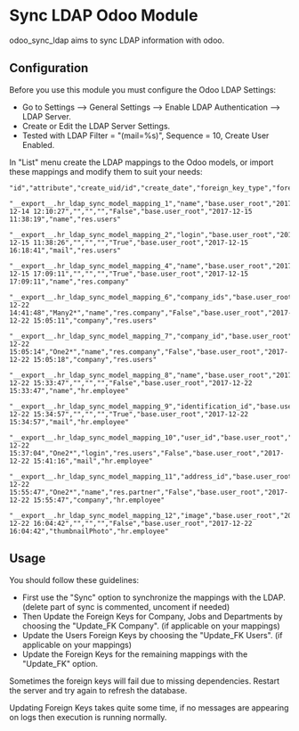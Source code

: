# Sync LDAP Odoo Module

odoo_sync_ldap aims to sync LDAP information with odoo.

## Configuration

Before you use this module you must configure the Odoo LDAP Settings:

- Go to Settings --> General Settings --> Enable LDAP Authentication --> LDAP Server.
- Create or Edit the LDAP Server Settings.
- Tested with LDAP Filter = "(mail=%s)", Sequence = 10, Create User Enabled.

In "List" menu create the LDAP mappings to the Odoo models, or import these mappings and modify them to suit your needs:

```csv
"id","attribute","create_uid/id","create_date","foreign_key_type","foreign_key_field","foreign_key_of","is_unique_identifier","write_uid/id","write_date","ldap_attribute","model"
 "__export__.hr_ldap_sync_model_mapping_1","name","base.user_root","2017-12-14 12:10:27","","","","False","base.user_root","2017-12-15 11:38:19","name","res.users"
 "__export__.hr_ldap_sync_model_mapping_2","login","base.user_root","2017-12-15 11:38:26","","","","True","base.user_root","2017-12-15 16:18:41","mail","res.users"
 "__export__.hr_ldap_sync_model_mapping_4","name","base.user_root","2017-12-15 17:09:11","","","","True","base.user_root","2017-12-15 17:09:11","name","res.company"
 "__export__.hr_ldap_sync_model_mapping_6","company_ids","base.user_root","2017-12-22 14:41:48","Many2*","name","res.company","False","base.user_root","2017-12-22 15:05:11","company","res.users"
 "__export__.hr_ldap_sync_model_mapping_7","company_id","base.user_root","2017-12-22 15:05:14","One2*","name","res.company","False","base.user_root","2017-12-22 15:05:18","company","res.users"
 "__export__.hr_ldap_sync_model_mapping_8","name","base.user_root","2017-12-22 15:33:47","","","","False","base.user_root","2017-12-22 15:33:47","name","hr.employee"
 "__export__.hr_ldap_sync_model_mapping_9","identification_id","base.user_root","2017-12-22 15:34:57","","","","True","base.user_root","2017-12-22 15:34:57","mail","hr.employee"
 "__export__.hr_ldap_sync_model_mapping_10","user_id","base.user_root","2017-12-22 15:37:04","One2*","login","res.users","False","base.user_root","2017-12-22 15:41:16","mail","hr.employee"
 "__export__.hr_ldap_sync_model_mapping_11","address_id","base.user_root","2017-12-22 15:55:47","One2*","name","res.partner","False","base.user_root","2017-12-22 15:55:47","company","hr.employee"
 "__export__.hr_ldap_sync_model_mapping_12","image","base.user_root","2017-12-22 16:04:42","","","","False","base.user_root","2017-12-22 16:04:42","thumbnailPhoto","hr.employee"
```

## Usage

You should follow these guidelines:

- First use the "Sync" option to synchronize the mappings with the LDAP. (delete part of sync is commented, uncoment if needed)
- Then Update the Foreign Keys for Company, Jobs and Departments by choosing the "Update_FK Company". (if applicable on your mappings)
- Update the Users Foreign Keys by choosing the "Update_FK Users". (if applicable on your mappings)
- Update the Foreign Keys for the remaining mappings with the "Update_FK" option.

Sometimes the foreign keys will fail due to missing dependencies. Restart the server and try again to refresh the database.

Updating Foreign Keys takes quite some time, if no messages are appearing on logs then execution is running normally.

